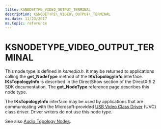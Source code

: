 ```yaml
---
title: KSNODETYPE_VIDEO_OUTPUT_TERMINAL
description: KSNODETYPE\_VIDEO\_OUTPUT\_TERMINAL
ms.date: 11/28/2017
ms.topic: reference
---
```


# KSNODETYPE\_VIDEO\_OUTPUT\_TERMINAL


This node type is defined in *ksmedia.h*. It may be returned to applications calling the **get\_NodeType** method of the **IKsTopologyInfo** interface. **IKsTopologyInfo** is described in the DirectShow section of the DirectX 9.2 SDK documentation. The **get\_NodeType** reference page describes this node type.

The **IKsTopologyInfo** interface may be used by applications that are communicating with the Microsoft-provided [USB Video Class Driver](./usb-video-class-driver.md) (UVC) class driver. Driver writers do not use this node type.

See also [Audio Topology Nodes](../audio/audio-topology-nodes.md).

 


